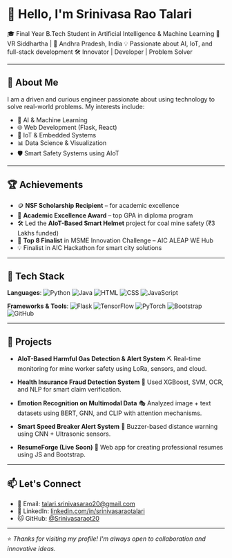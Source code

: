 # 👋 Hello, I'm Srinivasa Rao Talari

🎓 Final Year B.Tech Student in Artificial Intelligence & Machine Learning
🏫 VR Siddhartha | 📍 Andhra Pradesh, India
💡 Passionate about AI, IoT, and full-stack development
🛠️ Innovator | Developer | Problem Solver

---

## 🧠 About Me

I am a driven and curious engineer passionate about using technology to solve real-world problems. My interests include:

- 🚀 AI & Machine Learning
- 🌐 Web Development (Flask, React)
- 📡 IoT & Embedded Systems
- 📊 Data Science & Visualization
- 🛡️ Smart Safety Systems using AIoT

---

## 🏆 Achievements

- 🪙 **NSF Scholarship Recipient** – for academic excellence
- 🥇 **Academic Excellence Award** – top GPA in diploma program
- 🛠️ Led the **AIoT-Based Smart Helmet** project for coal mine safety (₹3 Lakhs funded)
- 🌟 **Top 8 Finalist** in MSME Innovation Challenge – AIC ALEAP WE Hub
- 💡 Finalist in AIC Hackathon for smart city solutions

---

## 🔧 Tech Stack

**Languages**:
![Python](https://img.shields.io/badge/Python-blue?style=flat&logo=python)
![Java](https://img.shields.io/badge/Java-red?style=flat&logo=java)
![HTML](https://img.shields.io/badge/HTML5-orange?style=flat&logo=html5)
![CSS](https://img.shields.io/badge/CSS3-blue?style=flat&logo=css3)
![JavaScript](https://img.shields.io/badge/JavaScript-yellow?style=flat&logo=javascript)

**Frameworks & Tools**:
![Flask](https://img.shields.io/badge/Flask-grey?style=flat&logo=flask)
![TensorFlow](https://img.shields.io/badge/TensorFlow-orange?style=flat&logo=tensorflow)
![PyTorch](https://img.shields.io/badge/PyTorch-red?style=flat&logo=pytorch)
![Bootstrap](https://img.shields.io/badge/Bootstrap-purple?style=flat&logo=bootstrap)
![GitHub](https://img.shields.io/badge/GitHub-000?style=flat&logo=github)

---

## 📌 Projects

- **AIoT-Based Harmful Gas Detection & Alert System**
  ⛏️ Real-time monitoring for mine worker safety using LoRa, sensors, and cloud.

- **Health Insurance Fraud Detection System**
  🧾 Used XGBoost, SVM, OCR, and NLP for smart claim verification.

- **Emotion Recognition on Multimodal Data**
  🎭 Analyzed image + text datasets using BERT, GNN, and CLIP with attention mechanisms.

- **Smart Speed Breaker Alert System**
  🚗 Buzzer-based distance warning using CNN + Ultrasonic sensors.

- **ResumeForge (Live Soon)**
  📝 Web app for creating professional resumes using JS and Bootstrap.

---

## 📫 Let's Connect

- 📧 Email: [talari.srinivasarao20@gmail.com](mailto:talari.srinivasarao20@gmail.com)
- 🔗 LinkedIn: [linkedin.com/in/srinivasaraotalari](https://linkedin.com/in/srinivasaraotalari)
- 🐱 GitHub: [@Srinivasaraot20](https://github.com/Srinivasaraot20)

---

⭐ _Thanks for visiting my profile! I'm always open to collaboration and innovative ideas._
